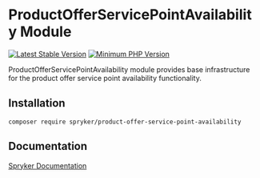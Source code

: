 # ProductOfferServicePointAvailability Module
[![Latest Stable Version](https://poser.pugx.org/spryker/product-offer-service-point-availability/v/stable.svg)](https://packagist.org/packages/spryker/product-offer-service-point-availability)
[![Minimum PHP Version](https://img.shields.io/badge/php-%3E%3D%208.0-8892BF.svg)](https://php.net/)

ProductOfferServicePointAvailability module provides base infrastructure for the product offer service point availability functionality.

## Installation

```
composer require spryker/product-offer-service-point-availability
```

## Documentation

[Spryker Documentation](https://docs.spryker.com)
